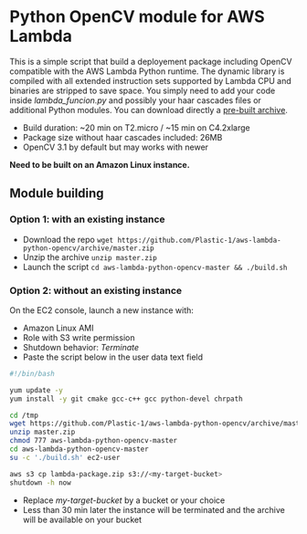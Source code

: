 # Python OpenCV module for AWS Lambda

This is a simple script that build a deployement package including OpenCV compatible with the AWS Lambda Python runtime. The dynamic library is compiled with all extended instruction sets supported by Lambda CPU and binaries are stripped to save space. You simply need to add your code inside *lambda_funcion.py* and possibly your haar cascades files or additional Python modules. You can download directly a [pre-built archive](https://github.com/Plastic-1/aws-lambda-python-opencv/archive/prebuilt.zip).

- Build duration: ~20 min on T2.micro / ~15 min on C4.2xlarge
- Package size without haar cascades included: 26MB
- OpenCV 3.1 by default but may works with newer

**Need to be built on an Amazon Linux instance.**

## Module building
### Option 1: with an existing instance
 - Download the repo `wget https://github.com/Plastic-1/aws-lambda-python-opencv/archive/master.zip`
  - Unzip the archive `unzip master.zip`
   - Launch the script `cd aws-lambda-python-opencv-master && ./build.sh`

### Option 2: without an existing instance
On the EC2 console, launch a new instance with:
- Amazon Linux AMI
- Role with S3 write permission
- Shutdown behavior: *Terminate*
- Paste the script below in the user data text field
```sh
#!/bin/bash

yum update -y
yum install -y git cmake gcc-c++ gcc python-devel chrpath

cd /tmp
wget https://github.com/Plastic-1/aws-lambda-python-opencv/archive/master.zip
unzip master.zip
chmod 777 aws-lambda-python-opencv-master
cd aws-lambda-python-opencv-master
su -c './build.sh' ec2-user

aws s3 cp lambda-package.zip s3://<my-target-bucket>
shutdown -h now
```
- Replace *my-target-bucket* by a bucket or your choice
- Less than 30 min later the instance will be terminated and the archive will be available on your bucket
